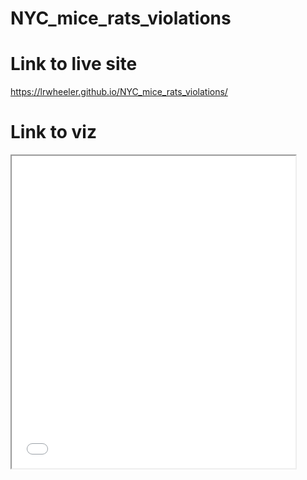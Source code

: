 # NYC_mice_rats_violations
# Link to live site
https://lrwheeler.github.io/NYC_mice_rats_violations/

# Link to viz
<iframe src=“https://public.tableau.com/views/NYC_mice_rats_restaurants/Dashboard1?:showVizHome=no&:embed=true” width="90%" height="500"></iframe>

